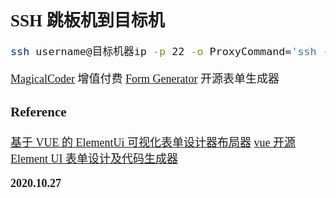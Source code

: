 <font size=4 face='楷体'>

## SSH 跳板机到目标机

```bash
ssh username@目标机器ip -p 22 -o ProxyCommand='ssh -p 22 username@跳板机ip -W %h:%p'
```

[MagicalCoder](http://lowcode.magicalcoder.com/element) 增值付费
[Form Generator](https://mrhj.gitee.io/form-generator) 开源表单生成器

### Reference

[基于 VUE 的 ElementUi 可视化表单设计器布局器](https://blog.csdn.net/heye520/article/details/101228401)
[vue 开源 Element UI 表单设计及代码生成器
](https://www.lagou.com/lgeduarticle/91345.html)

**2020.10.27**
